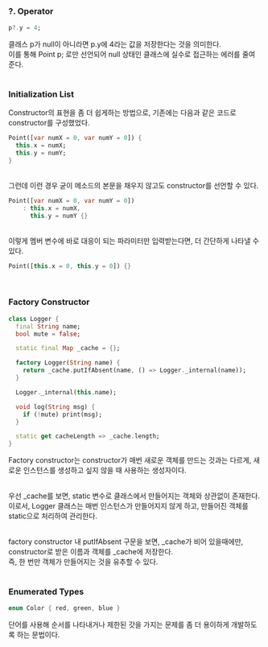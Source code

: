 ### ?. Operator
```dart
p?.y = 4;
```
클래스 p가 null이 아니라면 p.y에 4라는 값을 저장한다는 것을 의미한다.  
이를 통해 Point p; 로만 선언되어 null 상태인 클래스에 실수로 접근하는 에러를 줄여 준다. <br><br>

### Initialization List
Constructor의 표현을 좀 더 쉽게하는 방법으로, 기존에는 다음과 같은 코드로 constructor를 구성했었다.
```dart
Point([var numX = 0, var numY = 0]) {
  this.x = numX;
  this.y = numY;
}
```
<br>
그런데 이런 경우 굳이 메소드의 본문을 채우지 않고도 constructor를 선언할 수 있다.

```dart
Point([var numX = 0, var numY = 0])
    : this.x = numX,
      this.y = numY {}
```

<br>
이렇게 멤버 변수에 바로 대응이 되는 파라미터만 입력받는다면, 더 간단하게 나타낼 수 있다.

```dart
Point([this.x = 0, this.y = 0]) {}
```

<br>

### Factory Constructor
```dart
class Logger {
  final String name;
  bool mute = false;

  static final Map _cache = {};

  factory Logger(String name) {
    return _cache.putIfAbsent(name, () => Logger._internal(name));
  }

  Logger._internal(this.name);

  void log(String msg) {
    if (!mute) print(msg);
  }

  static get cacheLength => _cache.length;
}
```
Factory constructor는 constructor가 매번 새로운 객체를 만드는 것과는 다르게, 
새로운 인스턴스를 생성하고 싶지 않을 때 사용하는 생성자이다. <br><br>

우선 \_cache를 보면, static 변수로 클래스에서 만들어지는 객체와 상관없이 존재한다. 
이로서, Logger 클래스는 매번 인스턴스가 만들어지지 않게 하고, 
만들어진 객체를 static으로 처리하여 관리한다. <br><br>

factory constructor 내 putIfAbsent 구문을 보면, 
\_cache가 비어 있을때에만, constructor로 받은 이름과 객체를 \_cache에 저장한다.  
즉, 한 번만 객체가 만들어지는 것을 유추할 수 있다. <br><br>

### Enumerated Types
```dart
enum Color { red, green, blue }
```
단어를 사용해 순서를 나타내거나 제한된 갓을 가지는 문제를 좀 더 용이하게 개발하도록 하는 문법이다.  
